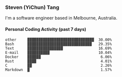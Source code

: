 ### Steven (YiChun) Tang

I'm a software engineer based in Melbourne, Australia.

#### Personal Coding Activity (past 7 days)
```
other     ▓▓▓▓▓▓▓▓▓▓▓▓▓▓▓▓▓▓▓▓▓▓▓▓▓▓▓▓▓▓  30.00%
Bash      ▓▓▓▓▓▓▓▓▓▓▓▓▓▓▓▓▓▓▓▓▓▓▓▓▓▓▓▓▓   29.35%
Text      ▓▓▓▓▓▓▓▓▓▓▓▓▓▓▓▓                16.69%
E-mail    ▓▓▓▓▓▓▓▓▓▓                      10.04%
Docker    ▓▓▓▓▓▓                           6.06%
Rust      ▓▓▓▓                             4.01%
C         ▓▓                               2.26%
Markdown  ▓                                1.57%
```
